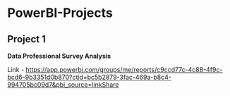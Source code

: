 # PowerBI-Projects

## Project 1 

**Data Professional Survey Analysis**

Link - https://app.powerbi.com/groups/me/reports/c9ccd77c-4c88-4f9c-bcd6-9b3351d0b870?ctid=bc5b2879-3fac-469a-b8c4-994705bc09d7&pbi_source=linkShare
